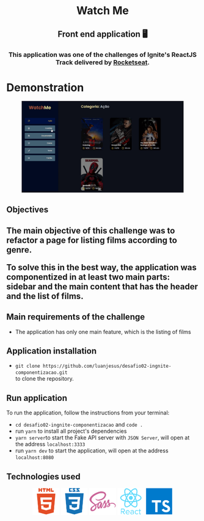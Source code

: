 <h1 align="center">Watch  Me</h1>
<h2 align="center">Front end application 🖥️</h2>

<h3 align="center">This application was one of the challenges of Ignite's ReactJS Track delivered by <a href="https://app.rocketseat.com.br/">Rocketseat</a>.</h3>


<h1>Demonstration</h1>
<figure>
  <img src="./assets/desafio02-ignite.gif" alt="Demonstration of the application">
</figure>
<div>

  
  
<h2>Objectives<h2>
  <p>The main objective of this challenge was to refactor a page for listing films according to genre.</p>
  <p>To solve this in the best way, the application was componentized in at least two main parts: sidebar and the main content that has the header and the list of films.</p>
  
<h2>Main requirements of the challenge</h2>
  <ul>
    <li>The application has only one main feature, which is the listing of films</li>

  </ul>
  
<h2>Application installation</h2>
  <ul>
    <li><code>git clone https://github.com/luanjesus/desafio02-ingnite-componentizacao.git</code></li> to clone the repository.
  </ul>
  
<h2>Run application</h2>
<p>To run the application, follow the instructions from your terminal:</p>

<ul>
<li><code>cd desafio02-ingnite-componentizacao</code> and <code>code .</code></li>
<li>run <code>yarn</code> to install all project's dependencies</li>
<li><code>yarn server</code>to start the Fake API server with <code>JSON Server</code>, will open at the address <code>localhost:3333</code></li>
<li>run <code>yarn dev</code> to start the application, will open at the address <code>localhost:8080</code></li>
</ul>  
  <h2>Technologies used</h2>
  <p align="center">
    <a target="_blank" rel="noopener noreferrer" href="https://github.com/devicons/devicon/blob/master/icons/html5/html5-plain-wordmark.svg"><img src="https://github.com/devicons/devicon/raw/master/icons/html5/html5-plain-wordmark.svg" alt="html5" width="70" height="70" style="max-width:100%;"></a>
    <a target="_blank" rel="noopener noreferrer" href="https://github.com/devicons/devicon/blob/master/icons/css3/css3-plain-wordmark.svg"><img src="https://github.com/devicons/devicon/raw/master/icons/css3/css3-plain-wordmark.svg" alt="css3" width="70" height="70" style="max-width:100%;"></a>
    <a target="_blank" rel="noopener noreferrer" href="https://github.com/devicons/devicon/blob/master/icons/sass/sass-original.svg"><img src="https://github.com/devicons/devicon/raw/master/icons/sass/sass-original.svg" alt="sass" width="70" height="70" style="max-width:100%;"></a>
    <a target="_blank" rel="noopener noreferrer" href="https://github.com/devicons/devicon/blob/master/icons/react/react-original-wordmark.svg"><img src="https://github.com/devicons/devicon/raw/master/icons/react/react-original-wordmark.svg" alt="react" width="70" height="70" style="max-width:100%;"></a>
    <a target="_blank" rel="noopener noreferrer" href="https://github.com/devicons/devicon/blob/master/icons/typescript/typescript-original.svg"><img src="https://github.com/devicons/devicon/raw/master/icons/typescript/typescript-original.svg" alt="typescript" width="70" height="70" style="max-width:100%;"></a>
  </p>
  
